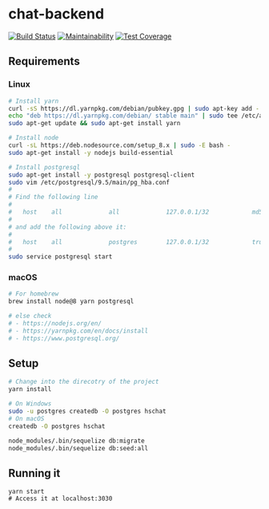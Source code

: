 # chat-backend

[![Build Status](https://travis-ci.org/smarthome-lab/chat-backend.svg?branch=master)](https://travis-ci.org/smarthome-lab/chat-backend)   [![Maintainability](https://api.codeclimate.com/v1/badges/0ac623551e828a20e367/maintainability)](https://codeclimate.com/github/hschat/backend/maintainability)   [![Test Coverage](https://api.codeclimate.com/v1/badges/0ac623551e828a20e367/test_coverage)](https://codeclimate.com/github/hschat/backend/test_coverage) 

## Requirements

### Linux

```bash
# Install yarn
curl -sS https://dl.yarnpkg.com/debian/pubkey.gpg | sudo apt-key add -
echo "deb https://dl.yarnpkg.com/debian/ stable main" | sudo tee /etc/apt/sources.list.d/yarn.list
sudo apt-get update && sudo apt-get install yarn

# Install node
curl -sL https://deb.nodesource.com/setup_8.x | sudo -E bash -
sudo apt-get install -y nodejs build-essential

# Install postgresql
sudo apt-get install -y postgresql postgresql-client
sudo vim /etc/postgresql/9.5/main/pg_hba.conf
#
# Find the following line 
#
#   host    all             all             127.0.0.1/32            md5
#
# and add the following above it:
#
#   host    all             postgres        127.0.0.1/32            trust
#
sudo service postgresql start 
```

### macOS

```bash
# For homebrew
brew install node@8 yarn postgresql

# else check 
# - https://nodejs.org/en/
# - https://yarnpkg.com/en/docs/install
# - https://www.postgresql.org/
```

## Setup

```bash
# Change into the direcotry of the project
yarn install

# On Windows
sudo -u postgres createdb -O postgres hschat
# On macOS
createdb -O postgres hschat

node_modules/.bin/sequelize db:migrate
node_modules/.bin/sequelize db:seed:all
```

## Running it

```
yarn start
# Access it at localhost:3030
```


